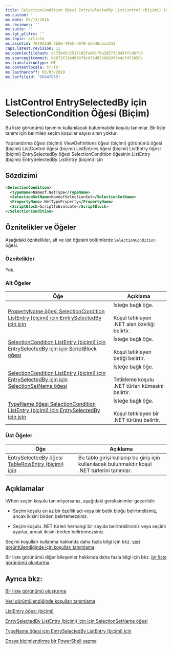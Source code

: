 ```yaml
---
title: SelectionCondition öğesi EntrySelectedBy ListControl (biçimi) için için | Microsoft Docs
ms.custom: ''
ms.date: 09/13/2016
ms.reviewer: ''
ms.suite: ''
ms.tgt_pltfrm: ''
ms.topic: article
ms.assetid: 7649d5d0-2b56-49b5-a670-dde46caca343
caps.latest.revision: 11
ms.openlocfilehash: ec75945c5517c02fa001f0a38573c045ffcdbfd3
ms.sourcegitcommit: b6871f21bd666f9cd71dd336bb3f844cf472b56c
ms.translationtype: MT
ms.contentlocale: tr-TR
ms.lasthandoff: 02/03/2019
ms.locfileid: "56847855"
---
```

# <a name="selectioncondition-element-for-entryselectedby-for-listcontrol-format"></a>ListControl EntrySelectedBy için SelectionCondition Öğesi (Biçim)

Bu liste görünümü tanımını kullanılacak bulunmalıdır koşulu tanımlar. Bir liste tanımı için belirtilen seçim koşullar sayısı sınırı yoktur.

Yapılandırma öğesi (biçimi) ViewDefinitions öğesi (biçimi) görünümü öğesi (biçimi) ListControl öğesi (biçimi) ListEntries öğesi (biçimi) ListEntry öğesi (biçimi) EntrySelectedBy öğesi SelectionCondition öğesinin ListEntry (biçimi) EntrySelectedBy ListEntry (biçimi) için

## <a name="syntax"></a>Sözdizimi

```xml
<SelectionCondition>
  <TypeName>Nameof.NetType</TypeName>
  <SelectionSetName>NameofSelectionSet</SelectionSetName>
  <PropertyName>.NetTypeProperty</PropertyName>
  <ScriptBlock>ScriptToEvaluate</ScriptBlock>
</SelectionCondition>
```

## <a name="attributes-and-elements"></a>Öznitelikler ve Öğeler

Aşağıdaki öznitelikler, alt ve üst öğesini bölümlerde `SelectionCondition` öğesi.

### <a name="attributes"></a>Öznitelikler

Yok.

### <a name="child-elements"></a>Alt Öğeler

|Öğe|Açıklama|
|-------------|-----------------|
|[PropertyName öğesi SelectionCondition ListEntry (biçimi) için EmtrySelectedBy için için](./propertyname-element-for-selectioncondition-for-entryselectedby-for-listcontrol-format.md)|İsteğe bağlı öğe.<br /><br /> Koşul tetikleyen .NET alan özelliği belirtir.|
|[SelectionCondition ListEntry (biçimi) için EntrySelectedBy için için ScriptBlock öğesi](./scriptblock-element-for-selectioncondition-for-entryselectedby-for-listcontrol-format.md)|İsteğe bağlı öğe.<br /><br /> Koşul tetikleyen betiği belirtir.|
|[SelectionCondition ListEntry (biçimi) için EntrySelectedBy için için SelectionSetName öğesi](./selectionsetname-element-for-selectioncondition-for-entryselectedby-for-listentry-format.md)|İsteğe bağlı öğe.<br /><br /> Tetikleme koşulu .NET türleri kümesini belirtir.|
|[TypeName öğesi SelectionCondition ListEntry (biçimi) için EntrySelectedBy için için](./typename-element-for-selectioncondition-for-entryselectedby-for-listcontrol-format.md)|İsteğe bağlı öğe.<br /><br /> Koşul tetikleyen bir .NET türünü belirtir.|

### <a name="parent-elements"></a>Üst Öğeler

|Öğe|Açıklama|
|-------------|-----------------|
|[EntrySelectedBy öğesi TableRowEntry (biçimi) için](./entryselectedby-element-for-tablerowentry-for-tablecontrol-format.md)|Bu tablo girişi kullanıp bu giriş için kullanılacak bulunmalıdır koşul .NET türlerini tanımlar.|

## <a name="remarks"></a>Açıklamalar

lWhen seçim koşulu tanımlıyorsanız, aşağıdaki gereksinimler geçerlidir:

- Seçim koşulu en az bir özellik adı veya bir betik bloğu belirtmelisiniz, ancak ikisini birden belirtemezsiniz.

- Seçim koşulu .NET türleri herhangi bir sayıda belirtebilirsiniz veya seçimi ayarlar, ancak ikisini birden belirtemezsiniz.

Seçimi koşulları kullanma hakkında daha fazla bilgi için bkz. [veri görüntülendiğinde için koşulları tanımlama](./defining-conditions-for-displaying-data.md).

Bir liste görünümü diğer bileşenler hakkında daha fazla bilgi için bkz. [bir liste görünümü oluşturma](./creating-a-list-view.md).

## <a name="see-also"></a>Ayrıca bkz:

[Bir liste görünümü oluşturma](./creating-a-list-view.md)

[Veri görüntülendiğinde koşulları tanımlama](./defining-conditions-for-displaying-data.md)

[ListEntry öğesi (biçimi)](./listentry-element-for-listcontrol-format.md)

[EnrtySelectedBy ListEntry (biçimi) için için SelectionSetName öğesi](./selectionsetname-element-for-entryselectedby-for-listcontrol-format.md)

[TypeName öğesi için EntrySelectedBy ListEntry (biçimi) için](http://msdn.microsoft.com/en-us/fcd4daa6-f3fd-43f7-a468-03c582d34533)

[Dosya biçimlendirme bir PowerShell yazma](./writing-a-powershell-formatting-file.md)
